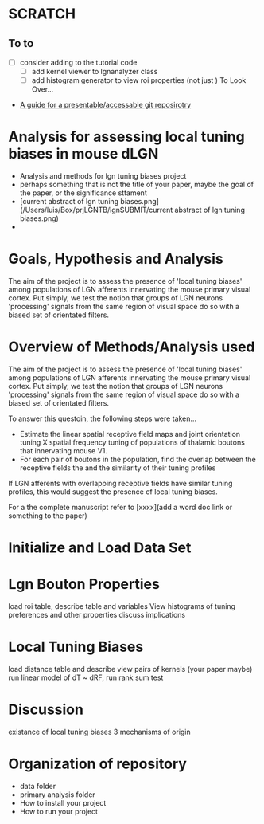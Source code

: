
# SCRATCH 
## To to
- [ ] consider adding to the tutorial  code 
    - [ ] add kernel viewer to lgnanalyzer class 
    - [ ] add histogram generator to view roi properties (not just )
To Look Over...
 - [A guide  for a presentable/accessable git reposirotry](https://www.dataquest.io/blog/how-to-share-data-science-portfolio/) 

# Analysis for assessing local tuning biases in mouse dLGN
- Analysis and methods for lgn tuning biases project
- perhaps something that is not the title of your paper, maybe the goal of the paper, or the significance sttament
- [current abstract of lgn tuning biases.png](/Users/luis/Box/prjLGNTB/lgnSUBMIT/current abstract of lgn tuning biases.png)
- 
# Goals, Hypothesis and Analysis
The aim of the project is to assess the presence of 'local tuning biases' among populations of LGN afferents innervating the mouse primary visual cortex. Put simply, we test the notion that groups of LGN neurons  'processing' signals from the same region of visual space do so with a biased set of orientated filters. 

# Overview of Methods/Analysis used
The aim of the project is to assess the presence of 'local tuning biases' among populations of LGN afferents innervating the mouse primary visual cortex. Put simply, we test the notion that groups of LGN neurons  'processing' signals from the same region of visual space do so with a biased set of orientated filters. 

To answer this questoin, the following steps were taken…
- Estimate the linear spatial receptive field maps and joint orientation tuning X spatial frequency tuning of populations of thalamic boutons that innervating mouse V1. 
- For each pair of boutons in the population, find the overlap between the receptive fields the and the similarity of their tuning profiles

If LGN afferents with overlapping receptive fields have similar tuning profiles, this would suggest the presence of local tuning biases.

For a the complete manuscript refer to [xxxx](add a word doc link or something to the paper)

# Initialize and Load Data Set

# Lgn Bouton Properties
load roi table, describe table and variables
View histograms of tuning preferences and other properties
discuss implications 

# Local Tuning Biases 
load distance table and describe
view pairs of kernels (your paper maybe)
run linear model of dT ~ dRF, run rank sum test 

# Discussion
existance of local tuning biases
3 mechanisms of origin

# Organization of repository
- data folder
- primary analysis folder
- How to install your project
- How to run your project







